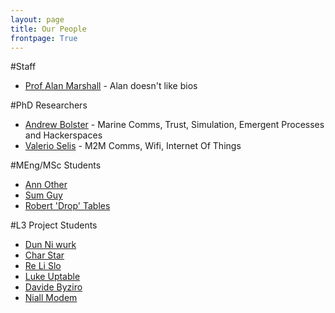 ```yaml
---
layout: page
title: Our People
frontpage: True
---
```

#Staff
* [Prof Alan Marshall](/people/alan.marshall) - Alan doesn't like bios

#PhD Researchers
* [Andrew Bolster](/people/bolster) - Marine Comms, Trust, Simulation, Emergent Processes and Hackerspaces
* [Valerio Selis](/people/vselis) - M2M Comms, Wifi, Internet Of Things

#MEng/MSc Students
* [Ann Other]()
* [Sum Guy]()
* [Robert 'Drop' Tables]()

#L3 Project Students
* [Dun Ni wurk]()
* [Char Star]()
* [Re Li Slo]()
* [Luke Uptable]()
* [Davide Byziro]()
* [Niall Modem]()


